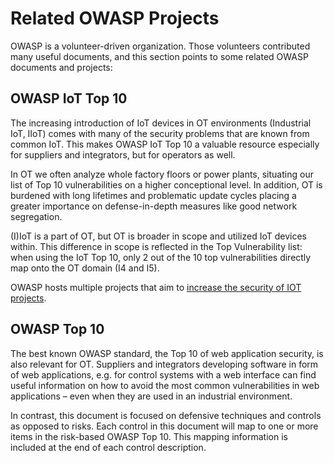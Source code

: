 # Related OWASP Projects

OWASP is a volunteer-driven organization. Those volunteers contributed many useful documents, and this section points to some related OWASP documents and projects:

## OWASP IoT Top 10

The increasing introduction of IoT devices in OT environments (Industrial IoT, IIoT) comes with many of the security problems that are known from common IoT. This makes OWASP IoT Top 10 a valuable resource especially for suppliers and integrators, but for operators as well.

In OT we often analyze whole factory floors or power plants, situating our list of Top 10 vulnerabilities on a higher conceptional level. In addition, OT is burdened with long lifetimes and problematic update cycles placing a greater importance on defense-in-depth measures like good network segregation.

(I)IoT is a part of OT, but OT is broader in scope and utilized IoT devices within. This difference in scope is reflected in the Top Vulnerability list: when using the IoT Top 10, only 2 out of the 10 top vulnerabilities directly map onto the OT domain (I4 and I5).

OWASP hosts multiple projects that aim to [increase the security of IOT projects](https://owasp.org/www-project-internet-of-things/).

## OWASP Top 10

The best known OWASP standard, the Top 10 of web application security, is also relevant for OT. Suppliers and integrators developing software in form of web applications, e.g. for control systems with a web interface can find useful information on how to avoid the most common vulnerabilities in web applications – even when they are used in an industrial environment.

In contrast, this document is focused on defensive techniques and controls as opposed to risks. Each control in this document will map to one or more items in the risk-based OWASP Top 10. This mapping information is included at the end of each control description.
